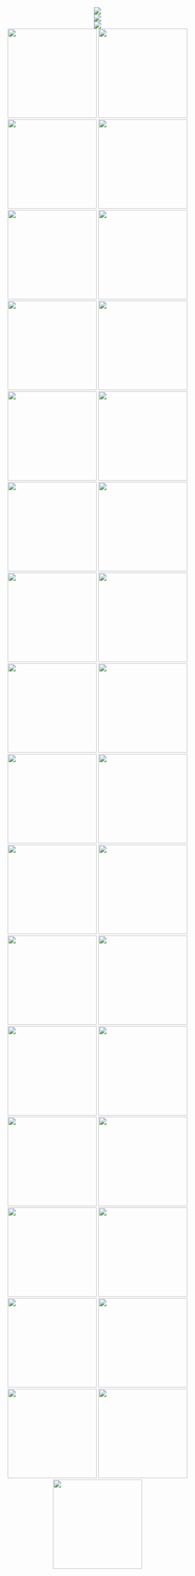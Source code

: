 <p align="center">
<a href=#><img src="https://stats4github.vercel.app/api?username=donno2048&include_all_commits=true"><br/>
<img src="https://stats4github.vercel.app/api/top-langs/?username=donno2048&langs_count=11&hide=html&layout=compact&exclude_repo=Viruses,terminal,Joker,Rosehip-android"><br/>
<!--
   - HTML isn't a programming language
   - Viruses:
      There is a folder I did not write anything in
   - terminal:
      Mostly a clone of Microsoft Terminal
   - Joker:
      Auto generated files
   - Rosehip-android:
      Auto generated files
 -->
<img src="https://github-profile-trophy.vercel.app/?username=donno2048&title=Issues,Repositories,MultiLanguage,Pulls,Stars&column=5"><br/></a>
<a href="https://github.com/donno2048/polyglots"><img src="https://stats4github.vercel.app/api/pin/?username=donno2048&repo=polyglots" width="200"/></a>
<a href="https://github.com/donno2048/termrec"><img src="https://stats4github.vercel.app/api/pin/?username=donno2048&repo=termrec" width="200"/></a>
<a href="https://github.com/donno2048/im2ascii"><img src="https://stats4github.vercel.app/api/pin/?username=donno2048&repo=im2ascii" width="200"/></a>
<a href="https://github.com/donno2048/mp42uni"><img src="https://stats4github.vercel.app/api/pin/?username=donno2048&repo=mp42uni" width="200"/></a>
<br/>
<a href="https://github.com/donno2048/DDos"><img src="https://stats4github.vercel.app/api/pin/?username=donno2048&repo=DDos" width="200"/></a>
<a href="https://github.com/donno2048/pygoto"><img src="https://stats4github.vercel.app/api/pin/?username=donno2048&repo=pygoto" width="200"/></a>
<a href="https://github.com/donno2048/win95"><img src="https://stats4github.vercel.app/api/pin/?username=donno2048&repo=win95" width="200"/></a>
<a href="https://github.com/donno2048/Superformula"><img src="https://stats4github.vercel.app/api/pin/?username=donno2048&repo=Superformula" width="200"/></a>
<br/>
<a href="https://github.com/donno2048/restricted-functions"><img src="https://stats4github.vercel.app/api/pin/?username=donno2048&repo=restricted-functions" width="200"/></a>
<a href="https://github.com/donno2048/Rosehip"><img src="https://stats4github.vercel.app/api/pin/?username=donno2048&repo=Rosehip" width="200"/></a>
<a href="https://github.com/donno2048/CITUR-L"><img src="https://stats4github.vercel.app/api/pin/?username=donno2048&repo=CITUR-L" width="200"/></a>
<a href="https://github.com/donno2048/gitback"><img src="https://stats4github.vercel.app/api/pin/?username=donno2048&repo=gitback" width="200"/></a>
<br/>
<a href="https://github.com/donno2048/snake"><img src="https://stats4github.vercel.app/api/pin/?username=donno2048&repo=snake" width="200"/></a>
<a href="https://github.com/donno2048/pyas"><img src="https://stats4github.vercel.app/api/pin/?username=donno2048&repo=pyas" width="200"/></a>
<a href="https://github.com/donno2048/Classifier"><img src="https://stats4github.vercel.app/api/pin/?username=donno2048&repo=Classifier" width="200"/></a>
<a href="https://github.com/donno2048/pydf"><img src="https://stats4github.vercel.app/api/pin/?username=donno2048&repo=pydf" width="200"/></a>
<br/>
<a href="https://github.com/donno2048/running-cat"><img src="https://stats4github.vercel.app/api/pin/?username=donno2048&repo=running-cat" width="200"/></a>
<a href="https://github.com/donno2048/stepng"><img src="https://stats4github.vercel.app/api/pin/?username=donno2048&repo=stepng" width="200"/></a>
<a href="https://github.com/donno2048/yt2mp4"><img src="https://stats4github.vercel.app/api/pin/?username=donno2048&repo=yt2mp4" width="200"/></a>
<a href="https://github.com/donno2048/win95.exe"><img src="https://stats4github.vercel.app/api/pin/?username=donno2048&repo=win95.exe" width="200"/></a>
<br/>
<a href="https://github.com/donno2048/spaceship"><img src="https://stats4github.vercel.app/api/pin/?username=donno2048&repo=spaceship" width="200"/></a>
<a href="https://github.com/donno2048/link2mp4"><img src="https://stats4github.vercel.app/api/pin/?username=donno2048&repo=link2mp4" width="200"/></a>
<a href="https://github.com/donno2048/pybracket"><img src="https://stats4github.vercel.app/api/pin/?username=donno2048&repo=pybracket" width="200"/></a>
<a href="https://github.com/donno2048/pytray"><img src="https://stats4github.vercel.app/api/pin/?username=donno2048&repo=pytray" width="200"/></a>
<br/>
<a href="https://github.com/donno2048/zipbomb"><img src="https://stats4github.vercel.app/api/pin/?username=donno2048&repo=zipbomb" width="200"/></a>
<a href="https://github.com/donno2048/czipbomb"><img src="https://stats4github.vercel.app/api/pin/?username=donno2048&repo=czipbomb" width="200"/></a>
<a href="https://github.com/donno2048/jzipbomb"><img src="https://stats4github.vercel.app/api/pin/?username=donno2048&repo=jzipbomb" width="200"/></a>
<a href="https://github.com/donno2048/webnasm"><img src="https://stats4github.vercel.app/api/pin/?username=donno2048&repo=webnasm" width="200"/></a>
<br/>
<a href="https://github.com/donno2048/fmath"><img src="https://stats4github.vercel.app/api/pin/?username=donno2048&repo=fmath" width="200"/></a>
<a href="https://github.com/donno2048/pyc4"><img src="https://stats4github.vercel.app/api/pin/?username=donno2048&repo=pyc4" width="200"/></a>
<a href="https://github.com/donno2048/Debiandroid"><img src="https://stats4github.vercel.app/api/pin/?username=donno2048&repo=Debiandroid" width="200"/></a>
<a href="https://github.com/donno2048/nasm-quine"><img src="https://stats4github.vercel.app/api/pin/?username=donno2048&repo=nasm-quine" width="200"/></a>
<br/>
<a href="https://github.com/donno2048/printable"><img src="https://stats4github.vercel.app/api/pin/?username=donno2048&repo=printable" width="200"/></a>
</p>
